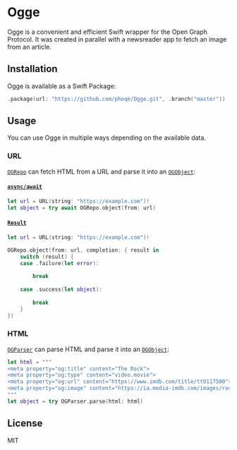 # Ogge

Ogge is a convenient and efficient Swift wrapper for the Open Graph Protocol.
It was created in parallel with a newsreader app to fetch an image from an article.

## Installation

Ogge is available as a Swift Package:

```swift
.package(url: "https://github.com/phoqe/Ogge.git", .branch("master"))
```

## Usage

You can use Ogge in multiple ways depending on the available data.

### URL

[`OGRepo`](Sources/Ogge/OGRepo.swift) can fetch HTML from a URL and parse it into an [`OGObject`](Sources/Ogge/Models/OGObject.swift):

#### [`async/await`](https://docs.swift.org/swift-book/LanguageGuide/Concurrency.html)

```swift
let url = URL(string: "https://example.com")!
let object = try await OGRepo.object(from: url)
```

#### [`Result`](https://developer.apple.com/documentation/swift/result)

```swift
let url = URL(string: "https://example.com")!

OGRepo.object(from: url, completion: { result in
    switch (result) {
    case .failure(let error):
        
        break
        
    case .success(let object):
        
        break
    }
})
```

### HTML

[`OGParser`](Sources/Ogge/OGParser.swift) can parse HTML and parse it into an [`OGObject`](Sources/Ogge/Models/OGObject.swift):

```swift
let html = """
<meta property="og:title" content="The Rock">
<meta property="og:type" content="video.movie">
<meta property="og:url" content="https://www.imdb.com/title/tt0117500">
<meta property="og:image" content="https://ia.media-imdb.com/images/rock.jpg">
"""
let object = try OGParser.parse(html: html)
```

## License

MIT
